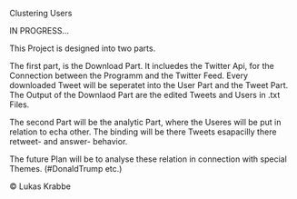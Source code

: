 Clustering Users 

IN PROGRESS...


This Project is designed into two parts.

The first part, is the Download Part. It incluedes the Twitter Api, for the Connection between the Programm 
and the Twitter Feed. Every downloaded Tweet will be seperatet into the User Part and the Tweet Part.
The Output of the Downlaod Part are the edited Tweets and Users in .txt Files.

The second Part will be the analytic Part, where the Useres will be put in relation to echa other. The binding 
will be there Tweets esapacilly there retweet- and answer- behavior. 

The future Plan will be to analyse these relation in connection with special Themes. (#DonaldTrump etc.)

© Lukas Krabbe
